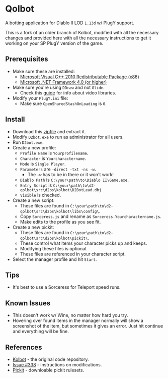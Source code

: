 # Qolbot

A botting application for Diablo II LOD ``1.13d`` w/ PlugY support.

This is a fork of an older branch of Kolbot, modified with all the necessary changes and provided here with all the necessary instructions to get it working on your SP PlugY version of the game.

## Prerequisites

- Make sure these are installed:
	- [Microsoft Visual C++ 2010 Redistributable Package (x86)](https://www.microsoft.com/en-us/download/details.aspx?id=5555)
	- [Microsoft .NET Framework 4.0 (or higher)](https://dotnet.microsoft.com/download/dotnet-framework)
- Make sure you're using ``DDraw`` and not ``Glide``.
	- Check this [guide](https://github.com/whipowill/d2-plugy-qol/blob/master/Guides/Video.md) for info about video libraries.
- Modify your ``PlugY.ini`` file:
	- Make sure ``OpenSharedStashOnLoading`` is ``0``.

## Install

- Download this [zipfile](https://github.com/whipowill/d2-qolbot/archive/master.zip) and extract it.
- Modify ``D2bot.exe`` to run as administrator for all users.
- Run ``D2bot.exe``.
- Create a new profile:
	- ``Profile Name`` is ``Yourprofilename``.
	- ``Character`` is ``Yourcharactername``.
	- ``Mode`` is ``Single Player``.
	- ``Parameters`` are ``-direct -txt -ns -w``.
		- The ``-w`` has to be in there or it won't work!
	- ``Diablo Path`` is ``C:\your\path\to\Diablo II\Game.exe``.
	- ``Entry Script`` is ``C:\your\path\to\d2-qolbot\src\d2bs\kolbot\D2BotLead.dbj``
	- ``Visible`` is checked.
- Create a new script:
	- These files are found in ``C:\your\path\to\d2-qolbot\src\d2bs\kolbot\libs\config\``.
	- Copy ``Sorceress.js`` and rename as ``Sorceress.Yourcharactername.js``.
	- Make edits to the profile as you see fit.
- Create a new pickit:
	- These files are found in ``C:\your\path\to\d2-qolbot\src\d2bs\kolbot\pickit\``.
	- These control what items your character picks up and keeps.
	- Modifying these files is optional.
	- These files are referenced in your character script.
- Select the manager profile and hit ``Start``.

## Tips

- It's best to use a Sorceress for Teleport speed runs.

## Known Issues

- This doesn't work w/ Wine, no matter how hard you try.
- Hovering over found items in the manager normally will show a screenshot of the item, but sometimes it gives an error.  Just hit continue and everything will be fine.

## References

- [Kolbot](https://github.com/kolton/d2bot-with-kolbot/tree/patch-113d-core15) - the original code repository.
- [Issue #338](https://github.com/kolton/d2bot-with-kolbot/issues/338) - instructions on modifications.
- [Pickit](https://github.com/blizzhackers/pickits/tree/master/custom) - downloable pickit rulesets.